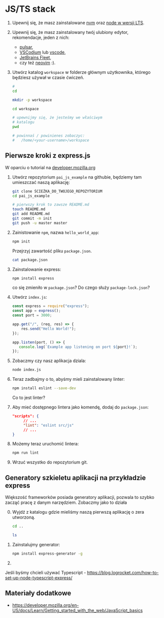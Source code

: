 # JS/TS stack

1. Upewnij się, że masz zainstalowane [nvm](https://github.com/nvm-sh/nvm) oraz [node w wersji LTS](https://github.com/nvm-sh/nvm#long-term-support).

2. Upewnij się, że masz zainstalowany twój ulubiony edytor, rekomendacje, jeden z nich:
  
   - [pulsar](https://github.com/pulsar-edit/pulsar),
   - [VSCodium](https://github.com/VSCodium/vscodium) lub [vscode](https://code.visualstudio.com/docs/setup/linux#_snap),
   - [JetBrains Fleet](https://www.jetbrains.com/fleet/download/#section=linux),
   - czy też [neovim](https://neovim.io/) :).

3. Utwórz katalog `workspace` w folderze głównym użytkownika, którego będziesz używał w czasie ćwiczeń.

   ```bash
   #
   cd

   mkdir -p workspace

   cd workspace

   # upewnijmy się, że jesteśmy we właściwym
   # katalogu
   pwd

   # powinnaś / powinienes zobaczyc:
   #   /home/<your-username>/workspace

   ```

## Pierwsze kroki z express.js

W oparciu o tutorial na [developer.mozilla.org](https://developer.mozilla.org/en-US/docs/Learn/Server-side/Express_Nodejs/development_environment)

1. Utwórz repozytorium `pai_js_example` na githubie, będziemy tam umieszczać naszą aplikację:

   ```bash
   git clone ŚCIEŻKA_DO_TWOJEGO_REPOZYTORIUM
   cd pai_js_example

   # pierwszy krok to zawsze README.md
   touch README.md
   git add README.md
   git commit -m init
   git push -u master master
   ```

2. Zainistowanie `npm`, nazwa `hello_world_app`:

   ```bash
   npm init
   ```

   Przejrzyj zawartość pliku `package.json`.

   ```bash
   cat package.json
   ```

3. Zainstalowanie express:

   ```bash
   npm install express
   ```

   co się zmieniło w `package.json`? Do czego służy `package-lock.json`?

4. Utwórz `index.js`:


   ```javascript
   const express = require("express");
   const app = express();
   const port = 3000;

   app.get("/", (req, res) => {
       res.send("Hello World!");
   });

   app.listen(port, () => {
      console.log(`Example app listening on port ${port}!`);
   });
   ```

5. Zobaczmy czy nasz aplikacja dziala:

   ```bash
   node index.js
   ```

6. Teraz zadbajmy o to, abyśmy mieli zainstalowany linter:


   ```bash
   npm install eslint --save-dev
   ```
   
   Co to jest linter?

7. Aby mieć dostępnego lintera jako komendę, dodaj do `package.json`:

   ```json
   "scripts": {
   		// ...
   		"lint": "eslint src/js"
   		// ...
   }
   ```

8. Możemy teraz uruchomić lintera:

   ```bash
   npm run lint
   ```

9. Wrzuć wszystko do repozytorium git.

## Generatory szkieletu aplikacji na przykładzie express

Większość frameworków posiada generatory aplikacji, pozwala to szybko zacząć pracę z danym narzędziem. Zobaczmy jako to działa

0. Wyjdź z katalogu gdzie mieliśmy naszą pierwszą aplikację o zera utworzoną.

   ```bash
   cd ..

   ls
   ```

1. Zainstalujmy generator:

   ```bash
   npm install express-generator -g
   ```

2. 






Jeśli byśmy chcieli używać Typescript - https://blog.logrocket.com/how-to-set-up-node-typescript-express/



<!-- 0. [mdn on frameworks](https://developer.mozilla.org/en-US/docs/Learn/Tools_and_testing/Client-side_JavaScript_frameworks/Introduction).

1. React

2. JS/TS

3. Next.js -->


## Materiały dodatkowe

- https://developer.mozilla.org/en-US/docs/Learn/Getting_started_with_the_web/JavaScript_basics
